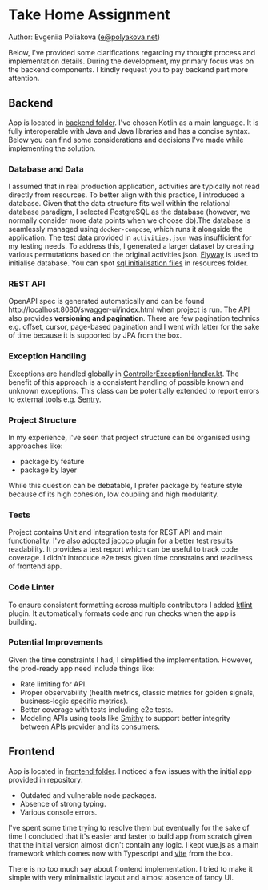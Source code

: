 # Take Home Assignment

Author: Evgeniia Poliakova (e@polyakova.net)

Below, I've provided some clarifications regarding my thought process and implementation details. During the
development, my primary focus was on the backend components. I kindly request you to pay backend part more attention.


## Backend

App is located in [backend folder](./backend). I've chosen Kotlin as a main language. It is fully interoperable
with Java and Java libraries and has a concise syntax. Below you can find some considerations and decisions I've made
while implementing the solution.

### Database and Data

I assumed that in real production application, activities are typically not read directly from resources. To better
align with this
practice, I introduced a database. Given that the data structure fits well within the relational database
paradigm, I selected PostgreSQL as the database (however, we normally consider more data points when we choose db).The
database is seamlessly managed using `docker-compose`, which runs it
alongside the application. The test data provided in `activities.json` was insufficient for my testing needs. To address
this, I generated a larger dataset by creating various permutations based on the original activities.json.
[Flyway](https://www.red-gate.com/products/flyway/) is used to initialise database. You can
spot [sql initialisation files](backend/src/main/resources/db/migration) in resources folder.

### REST API

OpenAPI spec is generated automatically and can be found http://localhost:8080/swagger-ui/index.html when project is
run. The API also provides **versioning and pagination**. There are few pagination technics e.g. offset, cursor,
page-based
pagination and I went with latter for the sake of time because it is supported by JPA from the box.

### Exception Handling

Exceptions are handled globally
in [ControllerExceptionHandler.kt](backend/src/main/kotlin/com/getyourguide/demo/ControllerExceptionHandler.kt). The
benefit of this approach is a consistent handling of possible known and unknown exceptions. This class can be
potentially extended to report errors to external tools e.g. [Sentry](https://sentry.io/).

### Project Structure

In my experience, I've seen that project structure can be organised using approaches like:

- package by feature
- package by layer

While this question can be debatable, I prefer package by feature style because of its high cohesion, low coupling and
high modularity.

### Tests

Project contains Unit and integration tests for REST API and main functionality. I've also
adopted [jacoco](https://docs.gradle.org/current/userguide/jacoco_plugin.html) plugin for a better test results
readability.
It provides a test report which can be useful to track code coverage. I didn't introduce e2e tests given time constrains
and readiness of frontend app.

### Code Linter

To ensure consistent formatting across multiple contributors I added [ktlint](https://github.com/pinterest/ktlint)
plugin. It automatically formats code and
run checks when the app is building.

### Potential Improvements

Given the time constraints I had, I simplified the implementation. However, the prod-ready app need include things like:

- Rate limiting for API.
- Proper observability (health metrics, classic metrics for golden signals, business-logic
  specific metrics).
- Better coverage with tests including e2e tests.
- Modeling APIs using tools like [Smithy](https://smithy.io/2.0/index.html) to support
  better integrity between APIs provider and its consumers.

## Frontend

App is located in [frontend folder](./frontend). I noticed a few issues with the
initial app provided in repository:

- Outdated and vulnerable node packages.
- Absence of strong typing.
- Various console errors.

I've spent some time trying to resolve them but eventually for the sake of time I concluded that it's easier and faster
to build app from scratch given that the initial version almost didn't contain any logic. I kept vue.js as a main
framework which comes now with Typescript and [vite](https://vite.dev/) from the box.

There is no too much say about frontend implementation. I tried to make it simple with very minimalistic layout and
almost absence of fancy UI.


